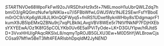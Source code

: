 $START$NVOe68WpoFkFwl92oJVRSDhxHz9x5t+7N6LmooH1uUbrQWLZdq7hbmiO3/gRQGmzNufw1pNIKIa+u7/i5FBbWfwLGWJ5Wz1NJE2SEwrFsfYBboEm0rOC9/cKp6gWJ8JLlKlnQQFWyq5+fniRS1UDxef8yknWHby8s1DdgmaprF1kumX9JB5lpEMxQZBNu9rj7xqPLBkIkLAvgVBV8WEe5r7NtVfNkNP7FDjHXEbsYXYEEwA/Oz1K8fG5pCOLYKb0Uv6E5aIPViTyOde+LK+D3GUYIpw/hRJtdSD+3VvxHHU/gPAqcRKSlxL8/nqmyTpROJB5GLXU3Ew+M0D5hYjWLBrowCjsCGsa97Mfiw5BeT3Mt4FEARlsbhDpqIdM2JyN$END$